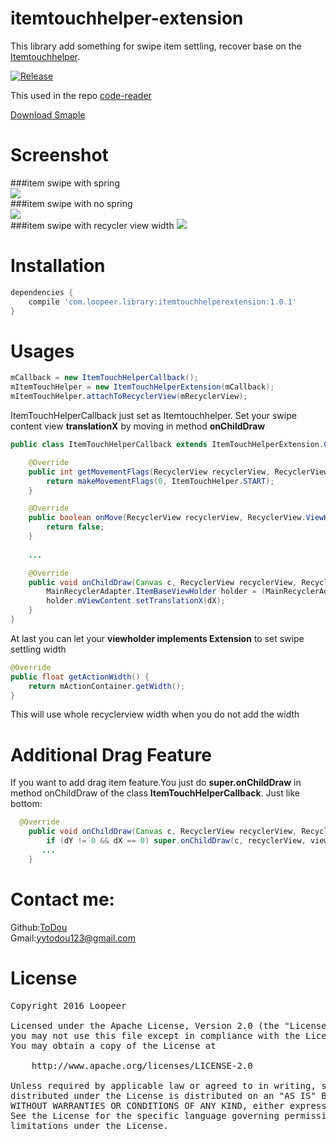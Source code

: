 # itemtouchhelper-extension
This library add something for swipe item settling, recover base on the [Itemtouchhelper](https://developer.android.com/reference/android/support/v7/widget/helper/ItemTouchHelper.html).

[![Release](https://jitpack.io/v/NaikSoftware/itemtouchhelper-extension.svg)](https://jitpack.io/#NaikSoftware/itemtouchhelper-extension)

This used in the repo [code-reader](https://github.com/loopeer/code-reader)

[Download Smaple](https://github.com/loopeer/itemtouchhelper-extension/releases/tag/1.0.0)

Screenshot
====
###item swipe with spring  
![](/screenshot/itemtouch_spring.gif)   
###item swipe with no spring  
![](/screenshot/itemtouch_nospring.gif)  
###item swipe with recycler view width
![](/screenshot/itemtouch_recycler_width.gif)   

Installation
====
```groovy
dependencies {
    compile 'com.loopeer.library:itemtouchhelperextension:1.0.1'
}
```
Usages
====
```java
mCallback = new ItemTouchHelperCallback();
mItemTouchHelper = new ItemTouchHelperExtension(mCallback);
mItemTouchHelper.attachToRecyclerView(mRecyclerView);
```

ItemTouchHelperCallback just set as Itemtouchhelper. Set your swipe content view **translationX** by moving in method **onChildDraw**
```java
public class ItemTouchHelperCallback extends ItemTouchHelperExtension.Callback {

    @Override
    public int getMovementFlags(RecyclerView recyclerView, RecyclerView.ViewHolder viewHolder) {
        return makeMovementFlags(0, ItemTouchHelper.START);
    }

    @Override
    public boolean onMove(RecyclerView recyclerView, RecyclerView.ViewHolder viewHolder, RecyclerView.ViewHolder target) {
        return false;
    }
    
    ...

    @Override
    public void onChildDraw(Canvas c, RecyclerView recyclerView, RecyclerView.ViewHolder viewHolder, float dX, float dY, int actionState, boolean isCurrentlyActive) {
        MainRecyclerAdapter.ItemBaseViewHolder holder = (MainRecyclerAdapter.ItemBaseViewHolder) viewHolder;
        holder.mViewContent.setTranslationX(dX);
    }
}
```
At last you can let your **viewholder implements Extension** to set swipe settling width
```java
@Override
public float getActionWidth() {
    return mActionContainer.getWidth();
}
```
This will use whole recyclerview width when you do not add the width

Additional Drag Feature
====
If you want to add drag item feature.You just do **super.onChildDraw** in method onChildDraw of the class **ItemTouchHelperCallback**. Just like bottom:
```java
  @Override
    public void onChildDraw(Canvas c, RecyclerView recyclerView, RecyclerView.ViewHolder viewHolder, float dX, float dY, int actionState, boolean isCurrentlyActive) {
        if (dY != 0 && dX == 0) super.onChildDraw(c, recyclerView, viewHolder, dX, dY, actionState, isCurrentlyActive);
       ...
    }
```

Contact me: 
====
Github:[ToDou](https://github.com/ToDou)   
Gmail:[yytodou123@gmail.com](yytodou123@gmail.com)

License
====
<pre>
Copyright 2016 Loopeer

Licensed under the Apache License, Version 2.0 (the "License");
you may not use this file except in compliance with the License.
You may obtain a copy of the License at

    http://www.apache.org/licenses/LICENSE-2.0

Unless required by applicable law or agreed to in writing, software
distributed under the License is distributed on an "AS IS" BASIS,
WITHOUT WARRANTIES OR CONDITIONS OF ANY KIND, either express or implied.
See the License for the specific language governing permissions and
limitations under the License.
</pre>

